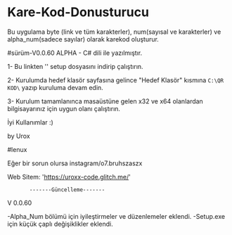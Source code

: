 # Kare-Kod-Donusturucu
Bu uygulama byte (link ve tüm karakterler), num(sayısal ve karakterler) ve alpha_num(sadece sayılar) olarak karekod oluşturur. 

#sürüm-V0.0.60 ALPHA - C# dili ile yazılmıştır.

1- Bu linkten '' setup dosyasını indirip çalıştırın.

2- Kurulumda hedef klasör sayfasına gelince "Hedef Klasör" kısmına `C:\QR KOD\` yazıp kuruluma devam edin.

3- Kurulum tamamlanınca masaüstüne gelen x32 ve x64 olanlardan bilgisayarınız için uygun olanı çalıştırın.


İyi Kullanımlar :)

by Urox 

#lenux


Eğer bir sorun olursa instagram/o7.bruhszaszx


Web Sitem: 'https://uroxx-code.glitch.me/'


           -------Güncelleme-------


V 0.0.60 

-Alpha_Num bölümü için iyileştirmeler ve düzenlemeler eklendi.
-Setup.exe için küçük çaplı değişiklikler eklendi.
